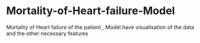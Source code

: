 # Mortality-of-Heart-failure-Model
Mortality of Heart failure of the patient , Model have visualisation of the data and the other necessary features 
